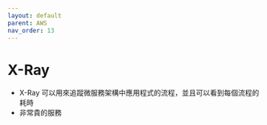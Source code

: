 ```yaml
---
layout: default
parent: AWS
nav_order: 13
---
```


# X-Ray

- X-Ray 可以用來追蹤微服務架構中應用程式的流程，並且可以看到每個流程的耗時
- 非常貴的服務
